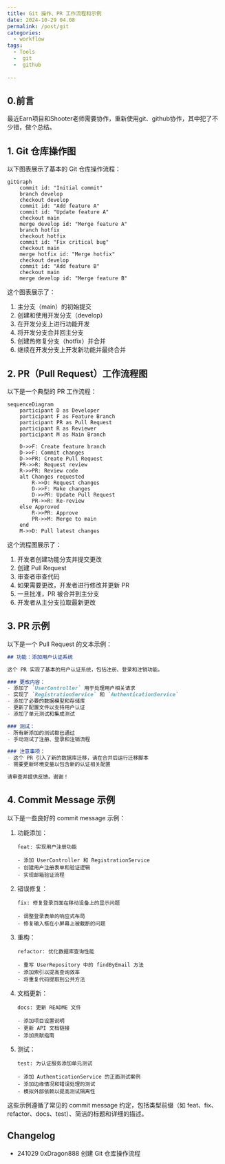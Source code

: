 ```yaml
---
title: Git 操作、PR 工作流程和示例
date: 2024-10-29 04.08
permalink: /post/git
categories:
  - workflow
tags:
  - Tools
  -  git
  -  github
  
---
```


## 0.前言

最近Earn项目和Shooter老师需要协作，重新使用git、github协作，其中犯了不少错，做个总结。

## 1. Git 仓库操作图

以下图表展示了基本的 Git 仓库操作流程：

```mermaid
gitGraph
    commit id: "Initial commit"
    branch develop
    checkout develop
    commit id: "Add feature A"
    commit id: "Update feature A"
    checkout main
    merge develop id: "Merge feature A"
    branch hotfix
    checkout hotfix
    commit id: "Fix critical bug"
    checkout main
    merge hotfix id: "Merge hotfix"
    checkout develop
    commit id: "Add feature B"
    checkout main
    merge develop id: "Merge feature B"
```

这个图表展示了：
1. 主分支（main）的初始提交
2. 创建和使用开发分支（develop）
3. 在开发分支上进行功能开发
4. 将开发分支合并回主分支
5. 创建热修复分支（hotfix）并合并
6. 继续在开发分支上开发新功能并最终合并

## 2. PR（Pull Request）工作流程图

以下是一个典型的 PR 工作流程：

```mermaid
sequenceDiagram
    participant D as Developer
    participant F as Feature Branch
    participant PR as Pull Request
    participant R as Reviewer
    participant M as Main Branch

    D->>F: Create feature branch
    D->>F: Commit changes
    D->>PR: Create Pull Request
    PR->>R: Request review
    R->>PR: Review code
    alt Changes requested
        R->>D: Request changes
        D->>F: Make changes
        D->>PR: Update Pull Request
        PR->>R: Re-review
    else Approved
        R->>PR: Approve
        PR->>M: Merge to main
    end
    M->>D: Pull latest changes
```

这个流程图展示了：
1. 开发者创建功能分支并提交更改
2. 创建 Pull Request
3. 审查者审查代码
4. 如果需要更改，开发者进行修改并更新 PR
5. 一旦批准，PR 被合并到主分支
6. 开发者从主分支拉取最新更改

## 3. PR 示例

以下是一个 Pull Request 的文本示例：

```markdown
## 功能：添加用户认证系统

这个 PR 实现了基本的用户认证系统，包括注册、登录和注销功能。

### 更改内容：
- 添加了 `UserController` 用于处理用户相关请求
- 实现了 `RegistrationService` 和 `AuthenticationService`
- 添加了必要的数据模型和存储库
- 更新了配置文件以支持用户认证
- 添加了单元测试和集成测试

### 测试：
- 所有新添加的测试都已通过
- 手动测试了注册、登录和注销流程

### 注意事项：
- 这个 PR 引入了新的数据库迁移，请在合并后运行迁移脚本
- 需要更新环境变量以包含新的认证相关配置

请审查并提供反馈。谢谢！
```

## 4. Commit Message 示例

以下是一些良好的 commit message 示例：

1. 功能添加：
   ```
   feat: 实现用户注册功能
   
   - 添加 UserController 和 RegistrationService
   - 创建用户注册表单和验证逻辑
   - 实现邮箱验证流程
   ```

2. 错误修复：
   ```
   fix: 修复登录页面在移动设备上的显示问题
   
   - 调整登录表单的响应式布局
   - 修复输入框在小屏幕上被截断的问题
   ```

3. 重构：
   ```
   refactor: 优化数据库查询性能
   
   - 重写 UserRepository 中的 findByEmail 方法
   - 添加索引以提高查询效率
   - 将重复代码提取到公共方法
   ```

4. 文档更新：
   ```
   docs: 更新 README 文件
   
   - 添加项目设置说明
   - 更新 API 文档链接
   - 添加贡献指南
   ```

5. 测试：
   ```
   test: 为认证服务添加单元测试
   
   - 添加 AuthenticationService 的正面测试案例
   - 添加边缘情况和错误处理的测试
   - 模拟外部依赖以提高测试隔离性
   ```

这些示例遵循了常见的 commit message 约定，包括类型前缀（如 feat、fix、refactor、docs、test）、简洁的标题和详细的描述。

##  Changelog
- 241029 0xDragon888 创建 Git 仓库操作流程
